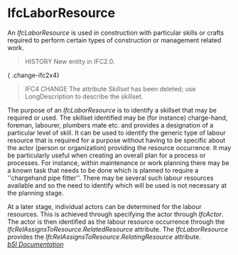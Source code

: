 IfcLaborResource
================
An _IfcLaborResource_ is used in construction with particular skills or crafts
required to perform certain types of construction or management related work.  
  
> HISTORY  New entity in IFC2.0.  
  
{ .change-ifc2x4}  
> IFC4 CHANGE  The attribute _Skillset_ has been deleted; use LongDescription
> to describe the skillset.  
  
The purpose of an _IfcLaborResource_ is to identify a skillset that may be
required or used. The skillset identified may be (for instance) charge-hand,
foreman, labourer, plumbers mate etc. and provides a designation of a
particular level of skill. It can be used to identify the generic type of
labour resource that is required for a purpose without having to be specific
about the actor (person or organization) providing the resource occurrence. It
may be particularly useful when creating an overall plan for a process or
processes. For instance, within maintenance or work planning there may be a
known task that needs to be done which is planned to require a ''chargehand
pipe fitter''. There may be several such labour resources available and so the
need to identify which will be used is not necessary at the planning stage.  
  
At a later stage, individual actors can be determined for the labour
resources. This is achieved through specifying the actor through _IfcActor_.
The actor is then identified as the labour resource occurrence through the
_IfcRelAssignsToResource.RelatedResource_ attribute. The _IfcLaborResource_
provides the _IfcRelAssignsToResource_._RelatingResource_ attribute.  
[ _bSI
Documentation_](https://standards.buildingsmart.org/IFC/DEV/IFC4_2/FINAL/HTML/schema/ifcconstructionmgmtdomain/lexical/ifclaborresource.htm)


